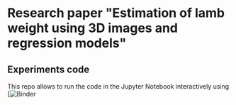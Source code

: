 # Research paper "Estimation of lamb weight using 3D images and regression models"
## Experiments code
This repo allows to run the code in the Jupyter Notebook interactively using [![Binder](https://mybinder.org/v2/gh/ULE-Informatica/morfologia-unizar-ule/master?filepath=%2Fscripts%2Fprocess_images_to_create_csv_dataset.ipynb)
